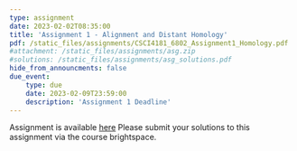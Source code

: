 ```yaml
---
type: assignment
date: 2023-02-02T08:35:00
title: 'Assignment 1 - Alignment and Distant Homology'
pdf: /static_files/assignments/CSCI4181_6802_Assignment1_Homology.pdf
#attachment: /static_files/assignments/asg.zip
#solutions: /static_files/assignments/asg_solutions.pdf
hide_from_announcments: false
due_event: 
    type: due
    date: 2023-02-09T23:59:00
    description: 'Assignment 1 Deadline'
---
```


Assignment is available [here](/static_files/assignments/CSCI4181_6802_Assignment1_Homology.pdf)
Please submit your solutions to this assignment via the course brightspace.
